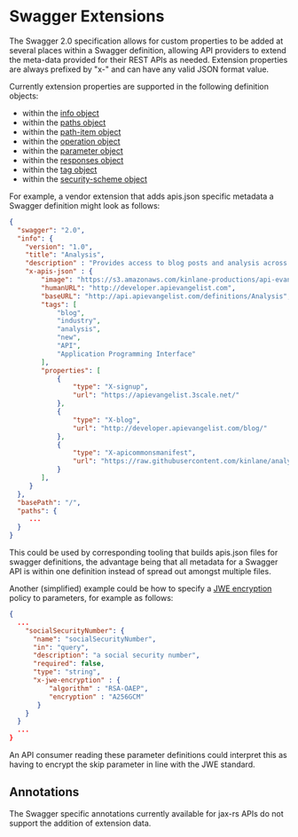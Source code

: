 # Swagger Extensions

The Swagger 2.0 specification allows for custom properties to be added at several places within a Swagger definition, allowing
API providers to extend the meta-data provided for their REST APIs as needed. Extension properties are always 
prefixed by "x-" and can have any valid JSON format value. 

Currently extension properties are supported in the following definition objects:
  
* within the [info object](https://github.com/swagger-api/swagger-spec/blob/master/versions/2.0.md#info-object)
* within the [paths object](https://github.com/swagger-api/swagger-spec/blob/master/versions/2.0.md#paths-object)
* within the [path-item object](https://github.com/swagger-api/swagger-spec/blob/master/versions/2.0.md#path-item-object)
* within the [operation object](https://github.com/swagger-api/swagger-spec/blob/master/versions/2.0.md#operationObject) 
* within the [parameter object](https://github.com/swagger-api/swagger-spec/blob/master/versions/2.0.md#parameterObject)
* within the [responses object](https://github.com/swagger-api/swagger-spec/blob/master/versions/2.0.md#responses-object)
* within the [tag object](https://github.com/swagger-api/swagger-spec/blob/master/versions/2.0.md#tag-object)
* within the [security-scheme object](https://github.com/swagger-api/swagger-spec/blob/master/versions/2.0.md#security-scheme-object)

For example, a vendor extension that adds apis.json specific metadata a Swagger definition might look as follows:
 
```json
{
  "swagger": "2.0",
  "info": {
    "version": "1.0",
    "title": "Analysis",
    "description" : "Provides access to blog posts and analysis across the API Evangelist network.",
    "x-apis-json" : {
        "image": "https://s3.amazonaws.com/kinlane-productions/api-evangelist/t-shirts/KL_InApiWeTrust-1000.png",
        "humanURL": "http://developer.apievangelist.com",
        "baseURL": "http://api.apievangelist.com/definitions/Analysis",
        "tags": [
            "blog",
            "industry",
            "analysis",
            "new",
            "API",
            "Application Programming Interface"
        ],
        "properties": [
            {
                "type": "X-signup",
                "url": "https://apievangelist.3scale.net/"
            },
            {
                "type": "X-blog",
                "url": "http://developer.apievangelist.com/blog/"
            },
            {
                "type": "X-apicommonsmanifest",
                "url": "https://raw.githubusercontent.com/kinlane/analysis-api/master/api-commons-manifest.json"
            }
        ],
     }
  },
  "basePath": "/",
  "paths": {
     ...
  }
}
```

This could be used by corresponding tooling that builds apis.json files for swagger definitions, the advantage being that all metadata
for a Swagger API is within one definition instead of spread out amongst multiple files.

Another (simplified) example could be how to specify a [JWE encryption](http://hdknr.github.io/docs/identity/jwe.html) policy to parameters,
 for example as follows:

```json
{
  ...
    "socialSecurityNumber": {
      "name": "socialSecurityNumber",
      "in": "query",
      "description": "a social security number",
      "required": false,
      "type": "string",
      "x-jwe-encryption" : {
          "algorithm" : "RSA-OAEP",
          "encryption" : "A256GCM"
       }
    }
  }
  ...
}

```
An API consumer reading these parameter definitions could interpret this as having to encrypt the skip parameter in line
 with the JWE standard.

## Annotations

The Swagger specific annotations currently available for jax-rs APIs do not support the addition of extension data.

